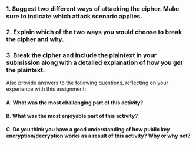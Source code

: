 
### 1. Suggest two different ways of attacking the cipher. Make sure to indicate which attack scenario applies.



### 2. Explain which of the two ways you would choose to break the cipher and why. 



### 3. Break the cipher and include the plaintext in your submission along with a detailed explanation of how you get the plaintext. 


Also provide answers to the following questions, reflecting on your experience with this assignment:

#### A.  What was the most challenging part of this activity?


#### B. What was the most enjoyable part of this activity?


#### C. Do you think you have a good understanding of how public key encryption/decryption works as a result of this activity? Why or why not?

